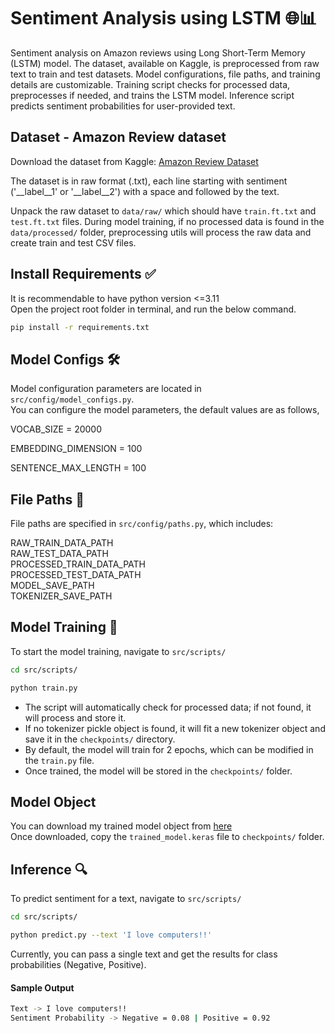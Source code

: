 # Sentiment Analysis using LSTM 🌐📊

Sentiment analysis on Amazon reviews using  Long Short-Term Memory (LSTM) model. The dataset, available on Kaggle, is preprocessed from raw text to train and test datasets. Model configurations, file paths, and training details are customizable. Training script checks for processed data, preprocesses if needed, and trains the LSTM model. Inference script predicts sentiment probabilities for user-provided text. 

## Dataset - Amazon Review dataset 
Download the dataset from Kaggle: [Amazon Review Dataset](https://www.kaggle.com/datasets/bittlingmayer/amazonreviews/data)

The dataset is in raw format (.txt), each line starting with sentiment ('__label__1' or '__label__2') with a space and followed by the text.

Unpack the raw dataset to `data/raw/` which should have `train.ft.txt` and `test.ft.txt` files. During model training, if no processed data is found in the `data/processed/` folder, preprocessing utils will process the raw data and create train and test CSV files.

## Install Requirements ✅
It is recommendable to have python version <=3.11 <br>
Open the project root folder in terminal, and run the below command.
```bash
pip install -r requirements.txt
```

## Model Configs 🛠️
Model configuration parameters are located in `src/config/model_configs.py`. <br>
You can configure the model parameters, the default values are as follows,

VOCAB_SIZE = 20000

EMBEDDING_DIMENSION = 100

SENTENCE_MAX_LENGTH = 100

## File Paths 📂
File paths are specified in `src/config/paths.py`, which includes:

RAW_TRAIN_DATA_PATH <br>
RAW_TEST_DATA_PATH <br>
PROCESSED_TRAIN_DATA_PATH <br>
PROCESSED_TEST_DATA_PATH <br>
MODEL_SAVE_PATH <br>
TOKENIZER_SAVE_PATH <br>

## Model Training 🚀
To start the model training, navigate to `src/scripts/`

```bash
cd src/scripts/
```
```bash
python train.py
```
 - The script will automatically check for processed data; if not found, it will process and store it. 
 - If no tokenizer pickle object is found, it will fit a new tokenizer object and save it in the `checkpoints/` directory. 
 - By default, the model will train for 2 epochs, which can be modified in the `train.py` file. 
 - Once trained, the model will be stored in the `checkpoints/` folder.

## Model Object
You can download my trained model object from [here](https://drive.google.com/file/d/1JiYE1ypmlb3cj1A1W14m727y2WxGTIRc/view?usp=drive_link) <br>
Once downloaded, copy the `trained_model.keras` file to `checkpoints/` folder.

## Inference 🔍
To predict sentiment for a text, navigate to `src/scripts/`

```bash
cd src/scripts/
```
```bash
python predict.py --text 'I love computers!!'
```
Currently, you can pass a single text and get the results for class probabilities (Negative, Positive).

#### Sample Output 
```bash
Text -> I love computers!!
Sentiment Probability -> Negative = 0.08 | Positive = 0.92
```